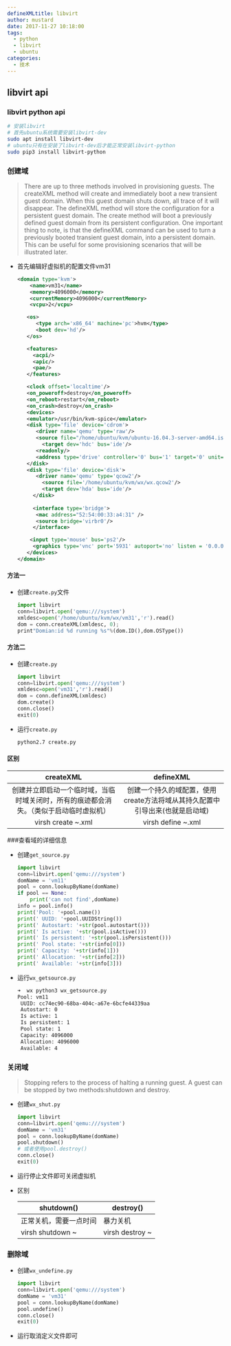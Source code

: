 ```yaml
---
defineXMLtitle: libvirt
author: mustard
date: 2017-11-27 10:18:00
tags:
  - python
  - libvirt
  - ubuntu
categories:
  - 技术
---
```


## libvirt api

### libvirt python api

```bash
# 安装libvirt
# 首先ubuntu系统需要安装libvirt-dev
sudo apt install libvirt-dev
# ubuntu只有在安装了libvirt-dev后才能正常安装libvirt-python
sudo pip3 install libvirt-python
```
### 创建域

> There are up to three methods involved in provisioning guests. The createXML method will create
> and immediately boot a new transient guest domain. When this guest domain shuts down, all trace of
> it will disappear. The defineXML method will store the configuration for a persistent guest domain.
> The create method will boot a previously defined guest domain from its persistent configuration.
> One important thing to note, is that the defineXML command can be used to turn a previously booted
> transient guest domain, into a persistent domain. This can be useful for some provisioning scenarios
> that will be illustrated later.

- 首先编辑好虚拟机的配置文件vm31

  ```xml
  <domain type='kvm'>
      <name>vm31</name>
      <memory>4096000</memory>
      <currentMemory>4096000</currentMemory>
      <vcpu>2</vcpu>

     <os>
        <type arch='x86_64' machine='pc'>hvm</type>
        <boot dev='hd'/> 
     </os>

     <features>
       <acpi/>
       <apic/>
       <pae/>
     </features>

     <clock offset='localtime'/>
     <on_poweroff>destroy</on_poweroff>
     <on_reboot>restart</on_reboot>
     <on_crash>destroy</on_crash>
     <devices>
  	 <emulator>/usr/bin/kvm-spice</emulator>
  	 <disk type='file' device='cdrom'>
  	 	<driver name='qemu' type='raw'/>
  	 	<source file="/home/ubuntu/kvm/ubuntu-16.04.3-server-amd64.iso"/> 
          <target dev='hdc' bus='ide'/>
  	 	<readonly/>
  	 	<address type='drive' controller='0' bus='1' target='0' unit='0'/>
  	 </disk>
  	 <disk type='file' device='disk'>
  		<driver name='qemu' type='qcow2'/>
          <source file='/home/ubuntu/kvm/wx/wx.qcow2'/>
          <target dev='hda' bus='ide'/>
       </disk>
  	
       <interface type='bridge'>
  		<mac address="52:54:00:33:a4:31" />
        <source bridge='virbr0'/>
       </interface>

      <input type='mouse' bus='ps2'/>
       <graphics type='vnc' port='5931' autoport='no' listen = '0.0.0.0' keymap='en-us'/>
     </devices>
  </domain>

  ```

#### 方法一

- 创建`create.py`文件

  ```python
  import libvirt
  conn=libvirt.open('qemu:///system')
  xmldesc=open('/home/ubuntu/kvm/wx/vm31','r').read()
  dom = conn.createXML(xmldesc, 0);     
  print"Domian:id %d running %s"%(dom.ID(),dom.OSType())
  ```

#### 方法二

- 创建`create.py`

  ```python
  import libvirt
  conn=libvirt.open('qemu:///system')
  xmldesc=open('vm31','r').read()
  dom = conn.defineXML(xmldesc)
  dom.create()
  conn.close()
  exit(0)
  ```


- 运行`create.py`

  ```bash
  python2.7 create.py
  ```

#### 区别

|                createXML                 |                defineXML                 |
| :--------------------------------------: | :--------------------------------------: |
| 创建并立即启动一个临时域，当临时域关闭时，所有的痕迹都会消失。（类似于启动临时虚拟机） | 创建一个持久的域配置，使用create方法将域从其持久配置中引导出来(也就是启动域) |
|            virsh create ~.xml            |            virsh define ~.xml            |



###查看域的详细信息

- 创建`get_source.py`

  ```python
  import libvirt
  conn=libvirt.open('qemu:///system')
  domName = 'vm11'
  pool = conn.lookupByName(domName)
  if pool == None:
      print('can not find',domName)
  info = pool.info()
  print('Pool: '+pool.name())
  print(' UUID: '+pool.UUIDString())
  print(' Autostart: '+str(pool.autostart()))
  print(' Is active: '+str(pool.isActive()))
  print(' Is persistent: '+str(pool.isPersistent()))
  print(' Pool state: '+str(info[0]))
  print(' Capacity: '+str(info[1]))
  print(' Allocation: '+str(info[2]))
  print(' Available: '+str(info[3]))
  ```

- 运行`wx_getsource.py`

  ```bash
  ➜  wx python3 wx_getsource.py
  Pool: vm11
   UUID: cc74ec90-68ba-404c-a67e-6bcfe44339aa
   Autostart: 0
   Is active: 1
   Is persistent: 1
   Pool state: 1
   Capacity: 4096000
   Allocation: 4096000
   Available: 4
  ```

### 关闭域

> Stopping refers to the process of halting a running guest. A guest can be stopped by two methods:shutdown and destroy.

- 创建`wx_shut.py`

  ```python
  import libvirt
  conn=libvirt.open('qemu:///system')
  domName = 'vm31'
  pool = conn.lookupByName(domName)
  pool.shutdown()
  # 或者使用pool.destroy()
  conn.close()
  exit(0)
  ```

- 运行停止文件即可关闭虚拟机

- 区别

  | shutdown()       | destroy()       |
  | ---------------- | --------------- |
  | 正常关机，需要一点时间      | 暴力关机            |
  | virsh shutdown ~ | virsh destroy ~ |

### 删除域

- 创建`wx_undefine.py`

  ```python
  import libvirt
  conn=libvirt.open('qemu:///system')
  domName = 'vm31'
  pool = conn.lookupByName(domName)
  pool.undefine()
  conn.close()
  exit(0)
  ```

- 运行取消定义文件即可